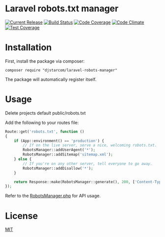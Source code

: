 # Laravel robots.txt manager


[![Current Release](https://img.shields.io/github/release/DJStarCOM/laravel-robots-manager.svg)](https://github.com/DJStarCOM/laravel-robots-manager/releases)
[![Build Status](https://travis-ci.org/DJStarCOM/laravel-robots-manager.svg?branch=master)](https://travis-ci.org/DJStarCOM/laravel-robots-manager)
[![Code Coverage](https://scrutinizer-ci.com/g/DJStarCOM/laravel-robots-manager/badges/coverage.png?b=master)](https://scrutinizer-ci.com/g/DJStarCOM/laravel-robots-manager/?branch=master)
[![Code Climate](https://codeclimate.com/github/DJStarCOM/laravel-robots-manager/badges/gpa.svg)](https://codeclimate.com/github/DJStarCOM/laravel-robots-manager)
[![Test Coverage](https://codeclimate.com/github/DJStarCOM/laravel-robots-manager/badges/coverage.svg)](https://codeclimate.com/github/DJStarCOM/laravel-robots-manager)

# Installation

First, install the package via composer:

```
composer require "djstarcom/laravel-robots-manager"
```
The package will automatically register itself.

# Usage

Delete projects default public/robots.txt  

Add the following to your routes file:

```php
Route::get('robots.txt', function ()
{
    if (App::environment() == 'production') {
        // If on the live server, serve a nice, welcoming robots.txt.
        RobotsManager::addUserAgent('*');
        RobotsManager::addSitemap('sitemap.xml');
    } else {
        // If you're on any other server, tell everyone to go away.
        RobotsManager::addDisallow('*');
    }

    return Response::make(RobotsManager::generate(), 200, ['Content-Type' => 'text/plain']);
});
```

Refer to the [RobotsManager.php](src/RobotsManager.php) for API usage.

# License

[MIT](LICENSE)
